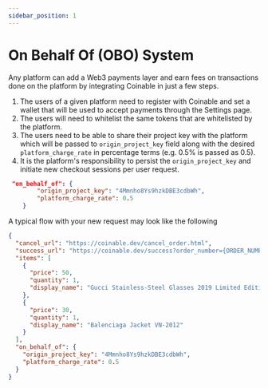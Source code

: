 ```yaml
---
sidebar_position: 1
---
```


# On Behalf Of (OBO) System

Any platform can add a Web3 payments layer and earn fees on transactions done on the platform by integrating Coinable in just a few steps.

1. The users of a given platform need to register with Coinable and set a wallet that will be used to accept payments through the Settings page.
2. The users will need to whitelist the same tokens that are whitelisted by the platform.
3. The users need to be able to share their project key with the platform which will be passed to `origin_project_key` field along with the desired `platform_charge_rate` in percentage terms (e.g. 0.5% is passed as 0.5).
4. It is the platform's responsibility to persist the `origin_project_key` and initiate
   new checkout sessions per user request.

```json
 "on_behalf_of": {
        "origin_project_key": "4Mmnho8Ys9hzkDBE3cdbWh",
        "platform_charge_rate": 0.5
    }
```

A typical flow with your new request may look like the following

```json
{
  "cancel_url": "https://coinable.dev/cancel_order.html",
  "success_url": "https://coinable.dev/success?order_number={ORDER_NUMBER}",
  "items": [
    {
      "price": 50,
      "quantity": 1,
      "display_name": "Gucci Stainless-Steel Glasses 2019 Limited Edition"
    },
    {
      "price": 30,
      "quantity": 1,
      "display_name": "Balenciaga Jacket VN-2012"
    }
  ],
  "on_behalf_of": {
    "origin_project_key": "4Mmnho8Ys9hzkDBE3cdbWh",
    "platform_charge_rate": 0.5
  }
}
```